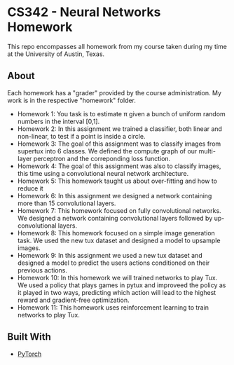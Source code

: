 # CS342 - Neural Networks Homework

This repo encompasses all homework from my course taken during my time at the University of Austin, Texas.

## About

Each homework has a "grader" provided by the course administration. My work is in the respective "homework" folder.

* Homework 1: You task is to estimate π given a bunch of uniform random numbers in the interval [0,1].
* Homework 2: In this assignment we trained a classifier, both linear and non-linear, to test if a point is inside a circle.
* Homework 3: The goal of this assignment was to classify images from supertux into 6 classes. We defined the compute graph of our multi-layer perceptron and the correponding loss function.
* Homework 4: The goal of this assignment was also to classify images, this time using a convolutional neural network architecture.
* Homework 5: This homework taught us about over-fitting and how to reduce it
* Homework 6: In this assignment we designed a network containing more than 15 convolutional layers.
* Homework 7: This homework focused on fully convolutional networks. We designed a network containing convolutional layers followed by up-convolutional layers.
* Homework 8: This homework focused on a simple image generation task. We used the new tux dataset and designed a model to upsample images.
* Homework 9: In this assignment we used a new tux dataset and designed a model to predict the users actions conditioned on their previous actions.
* Homework 10: In this homework we will trained networks to play Tux. We used a policy that plays games in pytux and improveed the policy as it played in two ways, predicting which action will lead to the highest reward and gradient-free optimization.
* Homework 11: This homework uses reinforcement learning to train networks to play Tux.

## Built With

* [PyTorch](https://pytorch.org/)
